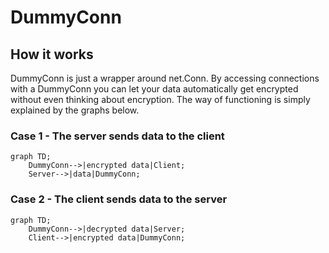 # DummyConn

## How it works

DummyConn is just a wrapper around net.Conn.
By accessing connections with a DummyConn you can let your data automatically get encrypted without even thinking about encryption.
The way of functioning is simply explained by the graphs below.

### Case 1 - The server sends data to the client
```mermaid
graph TD;
    DummyConn-->|encrypted data|Client;
    Server-->|data|DummyConn;
```

### Case 2 - The client sends data to the server
```mermaid
graph TD;
    DummyConn-->|decrypted data|Server;
    Client-->|encrypted data|DummyConn;
```
